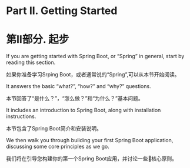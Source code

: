 # Part II. Getting Started
# 第II部分. 起步

If you are getting started with Spring Boot, or “Spring” in general, start by reading this section. 

如果你准备学习Srping Boot，或者通常说的“Spring”,可以从本节开始阅读。

It answers the basic “what?”, “how?” and “why?” questions.

本节回答了“是什么？”，“怎么做？”和“为什么？”基本问题。

It includes an introduction to Spring Boot, along with installation instructions. 

本节包含了Spring Boot简介和安装说明。

We then walk you through building your first Spring Boot application, discussing some core principles as we go.

我们将在引导您构建你的第一个Spring Boot应用，并讨论一些核心原则。